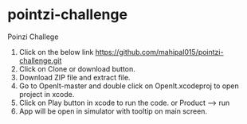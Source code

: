 # pointzi-challenge
Poinzi Challege
1. Click on the below link
   https://github.com/mahipal015/pointzi-challenge.git  
2. Click on Clone or download button.
3. Download ZIP file and extract file.
4. Go to OpenIt-master and double click on OpenIt.xcodeproj to open project in xcode.
5. Click on Play button in xcode to run the code. or Product --> run 
6. App will be open in simulator with tooltip on main screen.

